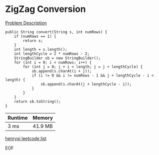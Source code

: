 # ZigZag Conversion
[Problem Description](https://leetcode.com/problems/zigzag-conversion/)

```
public String convert(String s, int numRows) {
    if (numRows == 1) {
        return s;
    }
    int length = s.length();
    int lengthCycle = 2 * numRows - 2;
    StringBuilder sb = new StringBuilder();
    for (int i = 0; i < numRows; i++) {
        for (int j = 0; j + i < length; j = j + lengthCycle) {
            sb.append(s.charAt(i + j));
            if (i != 0 && i != numRows - 1 && j + lengthCycle - i < length) {
                sb.append(s.charAt(j + lengthCycle - i));
            }
        }
    }
    return sb.toString();
}
```

| Runtime       | Memory     | 
| :------------- | :---------- |
| 3 ms | 41.9 MB	   |


[henryxi leetcode list](http://www.henryxi.com/leetcode)

EOF